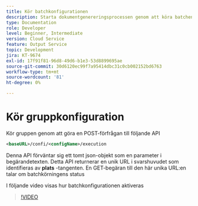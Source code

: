 ```yaml
---
title: Kör batchkonfigurationen
description: Starta dokumentgenereringsprocessen genom att köra batchen
type: Documentation
role: Developer
level: Beginner, Intermediate
version: Cloud Service
feature: Output Service
topic: Development
jira: KT-9674
exl-id: 17f91f81-96d8-49d6-b1e3-53d8899695ae
source-git-commit: 30d6120ec99f7a95414dbc31c0cb002152bd6763
workflow-type: tm+mt
source-wordcount: '81'
ht-degree: 0%

---
```


# Kör gruppkonfiguration

Kör gruppen genom att göra en POST-förfrågan till följande API

```xml
<baseURL>/confi/<configName>/execution
```

Denna API förväntar sig ett tomt json-objekt som en parameter i begärandetexten.
Detta API returnerar en unik URL i svarshuvudet som identifieras av **plats** -tangenten.
En GET-begäran till den här unika URL:en talar om batchkörningens status

I följande video visas hur batchkonfigurationen aktiveras

>[!VIDEO](https://video.tv.adobe.com/v/340242?quality=12&learn=on)
